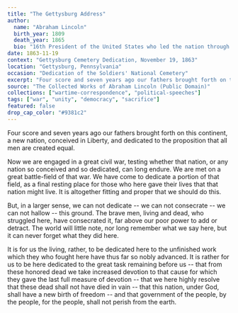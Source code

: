 ```yaml
---
title: "The Gettysburg Address"
author:
  name: "Abraham Lincoln"
  birth_year: 1809
  death_year: 1865
  bio: "16th President of the United States who led the nation through the Civil War"
date: 1863-11-19
context: "Gettysburg Cemetery Dedication, November 19, 1863"
location: "Gettysburg, Pennsylvania"
occasion: "Dedication of the Soldiers' National Cemetery"
excerpt: "Four score and seven years ago our fathers brought forth on this continent, a new nation, conceived in Liberty, and dedicated to the proposition that all men are created equal."
source: "The Collected Works of Abraham Lincoln (Public Domain)"
collections: ["wartime-correspondence", "political-speeches"]
tags: ["war", "unity", "democracy", "sacrifice"]
featured: false
drop_cap_color: "#9381c2"
---
```


Four score and seven years ago our fathers brought forth on this continent, a new nation, conceived in Liberty, and dedicated to the proposition that all men are created equal.

Now we are engaged in a great civil war, testing whether that nation, or any nation so conceived and so dedicated, can long endure. We are met on a great battle-field of that war. We have come to dedicate a portion of that field, as a final resting place for those who here gave their lives that that nation might live. It is altogether fitting and proper that we should do this.

But, in a larger sense, we can not dedicate -- we can not consecrate -- we can not hallow -- this ground. The brave men, living and dead, who struggled here, have consecrated it, far above our poor power to add or detract. The world will little note, nor long remember what we say here, but it can never forget what they did here.

It is for us the living, rather, to be dedicated here to the unfinished work which they who fought here have thus far so nobly advanced. It is rather for us to be here dedicated to the great task remaining before us -- that from these honored dead we take increased devotion to that cause for which they gave the last full measure of devotion -- that we here highly resolve that these dead shall not have died in vain -- that this nation, under God, shall have a new birth of freedom -- and that government of the people, by the people, for the people, shall not perish from the earth.